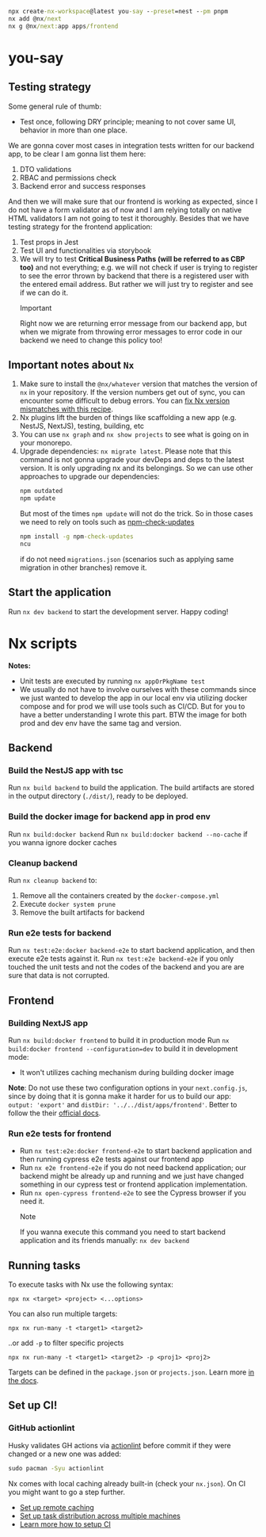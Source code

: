 ```cmd
npx create-nx-workspace@latest you-say --preset=nest --pm pnpm
nx add @nx/next
nx g @nx/next:app apps/frontend
```

# you-say

## Testing strategy

Some general rule of thumb:

- Test once, following DRY principle; meaning to not cover same UI, behavior in more than one place.

We are gonna cover most cases in integration tests written for our backend app, to be clear I am gonna list them here:

1. DTO validations
2. RBAC and permissions check
3. Backend error and success responses

And then we will make sure that our frontend is working as expected, since I do not have a form validator as of now and I am relying totally on native HTML validators I am not going to test it thoroughly. Besides that we have testing strategy for the frontend application:

1. Test props in Jest
2. Test UI and functionalities via storybook
3. We will try to test **Critical Business Paths (will be referred to as CBP too)** and not everything; e.g. we will not check if user is trying to register to see the error thrown by backend that there is a registered user with the entered email address. But rather we will just try to register and see if we can do it.
   > [!IMPORTANT]
   >
   > Right now we are returning error message from our backend app, but when we migrate from throwing error messages to error code in our backend we need to change this policy too!

## Important notes about `Nx`

1. Make sure to install the `@nx/whatever` version that matches the version of `nx` in your repository. If the version numbers get out of sync, you can encounter some difficult to debug errors. You can [fix Nx version mismatches with this recipe](https://nx.dev/recipes/tips-n-tricks/keep-nx-versions-in-sync).
2. Nx plugins lift the burden of things like scaffolding a new app (e.g. NestJS, NextJS), testing, building, etc
3. You can use `nx graph` and `nx show projects` to see what is going on in your monorepo.
4. Upgrade dependencies: `nx migrate latest`.
   Please note that this command is not gonna upgrade your devDeps and deps to the latest version. It is only upgrading nx and its belongings. So we can use other approaches to upgrade our dependencies:
   ```cmd
   npm outdated
   npm update
   ```
   But most of the times `npm update` will not do the trick. So in those cases we need to rely on tools such as [npm-check-updates](https://www.npmjs.com/package/npm-check-updates)
   ```cmd
   npm install -g npm-check-updates
   ncu
   ```
   if do not need `migrations.json` (scenarios such as applying same migration in other branches) remove it.

## Start the application

Run `nx dev backend` to start the development server. Happy coding!

# Nx scripts

**Notes:**

- Unit tests are executed by running `nx appOrPkgName test`
- We usually do not have to involve ourselves with these commands since we just wanted to develop the app in our local env via utilizing docker compose and for prod we will use tools such as CI/CD. But for you to have a better understanding I wrote this part. BTW the image for both prod and dev env have the same tag and version.

## Backend

### Build the NestJS app with tsc

Run `nx build backend` to build the application. The build artifacts are stored in the output directory (`./dist/`), ready to be deployed.

### Build the docker image for backend app in prod env

Run `nx build:docker backend`
Run `nx build:docker backend --no-cache` if you wanna ignore docker caches

### Cleanup backend

Run `nx cleanup backend` to:

1. Remove all the containers created by the `docker-compose.yml`
2. Execute `docker system prune`
3. Remove the built artifacts for backend

### Run e2e tests for backend

Run `nx test:e2e:docker backend-e2e` to start backend application, and then execute e2e tests against it.
Run `nx test:e2e backend-e2e` if you only touched the unit tests and not the codes of the backend and you are are sure that data is not corrupted.

## Frontend

### Building NextJS app

Run `nx build:docker frontend` to build it in production mode
Run `nx build:docker frontend --configuration=dev` to build it in development mode:

- It won't utilizes caching mechanism during building docker image

**Note**: Do not use these two configuration options in your `next.config.js`, since by doing that it is gonna make it harder for us to build our app: `output: 'export'` and `distDir: '../../dist/apps/frontend'`. Better to follow the their [official docs](https://nextjs.org/docs/app/building-your-application/deploying#docker-image).

### Run e2e tests for frontend

- Run `nx test:e2e:docker frontend-e2e` to start backend application and then running cypress e2e tests against our frontend app
- Run `nx e2e frontend-e2e` if you do not need backend application; our backend might be already up and running and we just have changed something in our cypress test or frontend application implementation.
- Run `nx open-cypress frontend-e2e` to see the Cypress browser if you need it.
  > [!NOTE]
  >
  > If you wanna execute this command you need to start backend application and its friends manually: `nx dev backend`

## Running tasks

To execute tasks with Nx use the following syntax:

```
npx nx <target> <project> <...options>
```

You can also run multiple targets:

```
npx nx run-many -t <target1> <target2>
```

..or add `-p` to filter specific projects

```
npx nx run-many -t <target1> <target2> -p <proj1> <proj2>
```

Targets can be defined in the `package.json` or `projects.json`. Learn more [in the docs](https://nx.dev/features/run-tasks).

## Set up CI!

### GitHub actionlint

Husky validates GH actions via [actionlint](https://github.com/rhysd/actionlint) before commit if they were changed or a new one was added:

```cmd
sudo pacman -Syu actionlint
```

Nx comes with local caching already built-in (check your `nx.json`). On CI you might want to go a step further.

- [Set up remote caching](https://nx.dev/features/share-your-cache)
- [Set up task distribution across multiple machines](https://nx.dev/nx-cloud/features/distribute-task-execution)
- [Learn more how to setup CI](https://nx.dev/recipes/ci)
